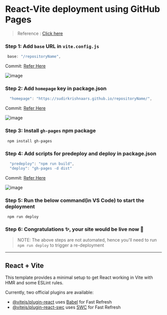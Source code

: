 # React-Vite deployment using GitHub Pages

> Reference : [Click here](https://youtu.be/hn1IkJk24ow?si=mqOZyurEs1KvL7Ke)

### Step 1: Add `base` URL in `vite.config.js`

```javascript
 base: "/repositoryName",
```

Commit: [Refer Here](https://github.com/SudirKrishnaaRS/react-vite-deployment-template/commit/f55ac5033d7b56ccd64ff0bd2dbcbd3e8017a516)


![image](https://github.com/user-attachments/assets/53a4c06c-ec31-45de-ab30-6febbdc7878f)

### Step 2: Add `homepage` key in package.json

```javascript
  "homepage": "https://sudirkrishnaars.github.io/repositoryName/",
```

Commit: [Refer Here](https://github.com/SudirKrishnaaRS/react-vite-deployment-template/commit/1a3bd7facccd57b939efa3b7f5faa3dac4f052ec)


![image](https://github.com/user-attachments/assets/5f9fb3ec-795c-437d-8d9f-0a1448f15b5f)

### Step 3: Install `gh-pages` npm package

```
 npm install gh-pages
```

### Step 4: Add scripts for predeploy and deploy in package.json

```javascript
  "predeploy": "npm run build",
  "deploy": "gh-pages -d dist" 
```

Commit: [Refer Here](https://github.com/SudirKrishnaaRS/react-vite-deployment-template/commit/04393aa6b8ac1188cc84a64761e123c3f741c3e4)


![image](https://github.com/user-attachments/assets/19369638-d672-4958-b6d9-32aee6893076)

### Step 5: Run the below command(in VS Code) to start the deployment

```
 npm run deploy
```

### Step 6: Congratulations ✨, your site would be live now 🚀

> NOTE: The above steps are not automated, hence you'll need to run `npm run deploy` to trigger a re-deployment

---

## React + Vite 

This template provides a minimal setup to get React working in Vite with HMR and some ESLint rules.

Currently, two official plugins are available:

- [@vitejs/plugin-react](https://github.com/vitejs/vite-plugin-react/blob/main/packages/plugin-react) uses [Babel](https://babeljs.io/) for Fast Refresh
- [@vitejs/plugin-react-swc](https://github.com/vitejs/vite-plugin-react/blob/main/packages/plugin-react-swc) uses [SWC](https://swc.rs/) for Fast Refresh

